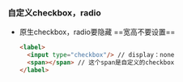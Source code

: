 ### 自定义checkbox，radio

+ 原生checkbox，radio要隐藏 ==宽高不要设置==

  ```html
  <label>
  	<input type="checkbox"/> // display：none
    <span></span> // 这个span是自定义的checkbox
  </label>
  ```

